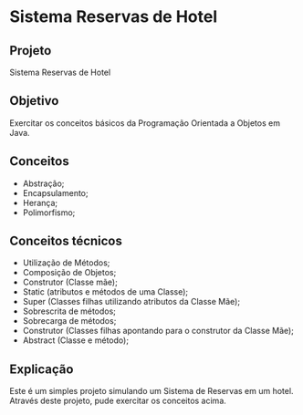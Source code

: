 # Sistema Reservas de Hotel

## Projeto
Sistema Reservas de Hotel

## Objetivo
Exercitar os conceitos básicos da Programação Orientada a Objetos em Java.

## Conceitos
- Abstração;
- Encapsulamento;
- Herança;
- Polimorfismo;

## Conceitos técnicos
- Utilização de Métodos;
- Composição de Objetos;
- Construtor (Classe mãe);
- Static (atributos e métodos de uma Classe);
- Super (Classes filhas utilizando atributos da Classe Mãe);
- Sobrescrita de métodos;
- Sobrecarga de métodos;
- Construtor (Classes filhas apontando para o construtor da Classe Mãe);
- Abstract (Classe e método);

## Explicação
Este é um simples projeto simulando um Sistema de Reservas em um hotel. Através deste projeto, pude exercitar os conceitos acima.
